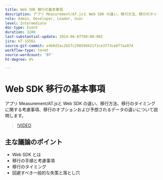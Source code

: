 ```yaml
---
title: Web SDK 移行の基本事項
description: アプリ Measurement/AT.jsと Web SDK の違い、移行方法、移行のタイミングに関する考慮事項、移行のオプションと予想されるデータの違いについて説明します。主な論点 – Web SDK とは？ 移行の手順と考慮事項移行のタイミング回避すべき一般的な失策と落とし穴
role: Admin, Developer, Leader, User
level: Intermediate
doc-type: Event
duration: 3280
last-substantial-update: 2024-06-07T00:00:00Z
jira: KT-15561
source-git-commit: e4b0d3ac265fc290580421f1ce37f3ce8f7aa97d
workflow-type: tm+mt
source-wordcount: '97'
ht-degree: 0%

---
```



# Web SDK 移行の基本事項

アプリ Measurement/AT.jsと Web SDK の違い、移行方法、移行のタイミングに関する考慮事項、移行のオプションおよび予想されるデータの違いについて説明します。

>[!VIDEO](https://video.tv.adobe.com/v/3429291/?learn=on)

## 主な議論のポイント

* Web SDK とは
* 移行の手順と考慮事項
* 移行のタイミング
* 回避すべき一般的な失策と落とし穴

